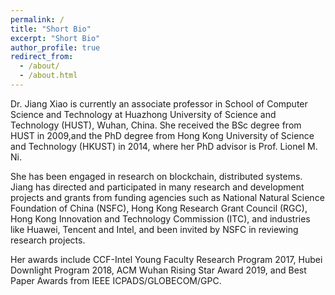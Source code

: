 ```yaml
---
permalink: /
title: "Short Bio"
excerpt: "Short Bio"
author_profile: true
redirect_from: 
  - /about/
  - /about.html
---
```


Dr. Jiang Xiao is currently an associate professor in School of Computer Science and Technology at Huazhong University of Science and Technology (HUST), Wuhan, China. She received the BSc degree from HUST in 2009,and the PhD degree from Hong Kong University of Science and Technology (HKUST) in 2014, where her PhD advisor is Prof. Lionel M. Ni. 

She has been engaged in research on blockchain, distributed systems. Jiang has directed and participated in many research and development projects and grants from funding agencies such as National Natural Science Foundation of China (NSFC), Hong Kong Research Grant Council (RGC), Hong Kong Innovation and Technology Commission (ITC), and industries like Huawei, Tencent and Intel, and been invited by NSFC in reviewing research projects. 

Her awards include CCF-Intel Young Faculty Research Program 2017, Hubei Downlight Program 2018, ACM Wuhan Rising Star Award 2019, and Best Paper Awards from IEEE ICPADS/GLOBECOM/GPC.
